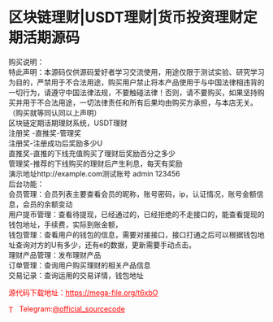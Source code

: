 # 区块链理财|USDT理财|货币投资理财定期活期源码

购买说明：<br>特此声明：本源码仅供源码爱好者学习交流使用，用途仅限于测试实验、研究学习为目的，严禁用于不合法用途，购买用户禁止将本产品使用于与中国法律相违背的一切行为，请遵守中国法律法规，不要触碰法律！否则，请不要购买，如果坚持购买并用于不合法用途，一切法律责任和所有后果均由购买方承担，与本店无关。<br>（购买就等同认同以上声明）<br>区块链定期活期理财系统，USDT理财<br>注册奖 -直推奖-管理奖<br>注册奖-注册成功后奖励多少U<br>直推奖-直推的下线充值购买了理财后奖励百分之多少<br>管理奖-推荐的下线购买的理财后产生利息，每天有奖励<br>演示地址http://example.com测试账号 admin 123456<br>后台功能：<br>会员管理：会员列表主要查看会员的昵称，账号密码，ip，认证情况，账号金额信息，会员的余额变动<br>用户提币管理：查看待提现，已经通过的，已经拒绝的不走接口的，能查看提现的钱包地址，手续费，实际到账金额，<br>钱包管理：查看用户的钱包的信息，需要对接接口，接口打通之后可以根据钱包地址查询对方的U有多少，还有e的数据，更新需要手动点击。<br>理财产品管理：发布理财产品<br>订单管理：查询用户购买理财的相关产品信息<br>交易记录：查询运用的交易详情，钱包地址<br>


<p style="color: red;">源代码下载地址：<a href="https://mega-file.org/t6xbO" style="color: red;">https://mega-file.org/t6xbO</a></p><p style="color: red;"><img src="https://cdn-icons-png.flaticon.com/512/2111/2111646.png" alt="Telegram Icon" style="width: 16px; vertical-align: middle; margin-right: 5px;">Telegram:<a href="https://t.me/official_sourcecode" style="color: red;">@official_sourcecode</a></p>